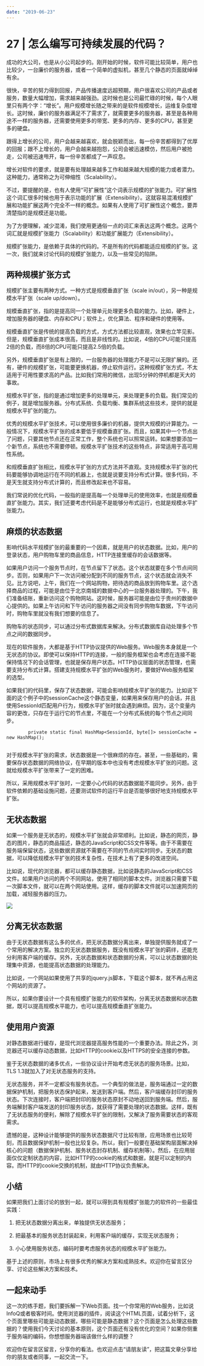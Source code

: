 ```yaml
---
date: "2019-06-23"
---  
```

      
# 27 | 怎么编写可持续发展的代码？
成功的大公司，也是从小公司起步的。刚开始的时候，软件可能比较简单，用户也比较少，一台廉价的服务器，或者一个简单的虚拟机，甚至几个静态的页面就绰绰有余。

很快，辛苦的努力得到回报，产品传播速度远超预期，用户很喜欢公司的产品或者服务，数量大幅增加，需求越来越强劲。这时候也是公司最忙碌的时候，每个人眼里只有两个字：“增长”。用户规模增长随之带来的是软件规模增长，运维复杂度增长。这时候，廉价的服务器满足不了需求了，就需要更多的服务器，甚至是各种用途不一样的服务器，还需要使用更多的带宽、更多的内存、更多的CPU，甚至更多的硬盘。

跟得上增长的公司，用户会越来越喜欢，就会脱颖而出，每一份辛苦都得到了优厚的回报；跟不上增长的，用户会越来越抱怨，公司会被迅速模仿，然后用户被抢走，公司被迅速甩开，每一份辛苦都成了一声叹息。

增长对软件的要求，就是要有处理越来越多工作和越来越大规模的能力或者潜力。这种能力，通常称之为可伸缩性（Scalability）。

不过，要提醒的是，也有人使用“可扩展性”这个词表示规模的扩张能力。可扩展性这个词汇很多时候也用于表示功能的扩展（Extensibility）。这就容易混淆规模扩展和功能扩展这两个完全不一样的概念。如果有人使用了可扩展性这个概念，要弄清楚指的是规模还是功能。

<!-- [[[read_end]]] -->

为了方便理解，减少混淆，我们使用更通俗一点的词汇来表达这两个概念。这两个词汇就是规模扩张能力（Scalability）和功能扩展能力（Extensibility）。

规模扩张能力，是依赖于具体的代码的。不是所有的代码都能适应规模的扩张。这一次，我们就来讨论代码的规模扩张能力，以及一些常见的陷阱。

## 两种规模扩张方式

规模扩张主要有两种方式。一种方式是规模垂直扩张（scale in/out），另一种是规模水平扩张（scale up/down）。

规模垂直扩张，指的是提高同一个处理单元处理更多负载的能力。比如，硬件上，增加服务器的硬盘、内存和CPU；软件上，优化算法、程序和硬件的使用等。

规模垂直扩张是传统的提高负载的方式，方式方法都比较直观，效果也立竿见影。但是，规模垂直扩张成本很高，而且是非线性的。比如说，4倍的CPU可能只提高2倍的负载，而8倍的CPU可能只提高2.5倍的负载。

另外，规模垂直扩张是有上限的，一台服务器的处理能力不是可以无限扩展的。还有，硬件的规模扩张，可能要更换机器，停止软件运行。这种规模扩张方式，不太适用于可用性要求高的产品。比如我们常用的微信，出现5分钟的停机都是天大的事故。

规模水平扩张，指的是通过增加更多的处理单元，来处理更多的负载。我们常见的例子，就是增加服务器。分布式系统、负载均衡、集群系统这些技术，提供的就是规模水平扩张的能力。

优秀的规模水平扩张技术，可以使用很多廉价的机器，提供大规模的计算能力。一般情况下，规模水平扩张的成本要低于规模垂直扩张。而且，如果其中一个节点出了问题，只要其他节点还在正常工作，整个系统也可以照常运转。如果想要添加一个新节点，系统也不需要停顿。规模水平扩张技术的这些特点，非常适用于高可用性系统。

和规模垂直扩张相比，规模水平扩张的方式方法并不直观。支持规模水平扩张的代码要能够协调地运行在不同的机器上，也就是说要支持分布式计算。很多代码，不是天生就支持分布式计算的，而且修改起来也不容易。

我们常说的优化代码，一般指的是提高每一个处理单元的使用效率，也就是规模垂直扩张能力。其实，我们还要考虑代码是不是能够分布式运行，也就是规模水平扩张能力。

## 麻烦的状态数据

影响代码水平规模扩张的最重要的一个因素，就是用户的状态数据。比如，用户的登录状态，用户购物车里的商品信息，HTTP连接里缓存的会话数据等。

如果用户访问一个服务节点时，在节点留下了状态。这个状态就要在多个节点间同步。否则，如果用户下一次访问被分配到不同的服务节点，这个状态就会消失不见。比方说吧，上午，我们在一个网站购物，把待选的商品放到购物车里。这个选择商品的过程，可能是由位于北京南城的数据中心的一台服务器处理的。下午，我们准备结账，重新访问这个购物网站。这时候，服务器可能是由位于贵州的数据中心提供的。如果上午访问和下午访问的服务器之间没有同步购物车数据，下午访问时，购物车里就没有我们想要的信息了。

购物车的状态同步，可以通过分布式数据库来解决。分布式数据库自动处理多个节点之间的数据同步。

现在的软件服务，大都是基于HTTP协议提供的Web服务。Web服务本身就是一个无状态的协议。即使可以保持HTTP的连接，一般的服务框架也会考虑在连接不能保持情况下的会话管理，也就是保存用户状态。HTTP协议层面的状态管理，也需要支持分布式计算。搭建支持规模水平扩张的Web服务时，要做好Web服务框架的选型。

如果我们的代码里，保存了状态数据，可能会影响规模水平扩张的能力。比如说下面的这个例子中的sessionCache这个静态变量，如果用来保存用户的会话，并且使用SessionId匹配用户行为，规模水平扩张时就会遇到麻烦。因为，这个变量内容的更改，只存在于运行它的节点里，不能在一个分布式系统的每个节点之间同步。

```
        private static final HashMap<SessionId, byte[]> sessionCache = new HashMap();
    

```

对于规模水平扩张的需求，状态数据是一个很麻烦的存在。甚至，一些基础的，需要保存状态数据的网络协议，在早期的版本中也没有考虑规模水平扩张的问题。这就给规模水平扩张带来了一定的困难。

所以，采用规模水平扩张时，一定要小心代码的状态数据能不能同步。另外，由于软件依赖的基础设施问题，还要测试软件的运行平台是否能够很好地支持规模水平扩张。

## 无状态数据

如果一个服务是无状态的，规模水平扩张就会非常顺利。比如说，静态的网页，静态的图片，静态的商品描述，静态的JavaScript和CSS文件等等。由于不需要在服务端保留状态，这些数据资源就不需要在不同的节点间实时同步。无状态的数据，可以降低规模水平扩张的技术复杂性，在技术上有了更多的改进空间。

比如说，现代的浏览器，都可以缓存静态数据，比如说静态的JavaScript和CSS文件。如果用户访问的两个不同网站，使用了相同的脚本文件。浏览器只需要下载一次脚本文件，就可以在两个网站使用。这样，缓存的脚本文件就可以加速网页的加载，减轻服务器的压力。

![](./httpsstatic001geekbangorgresourceimagefd8dfd94ae22ae2751b87d8e0ca81d2bcf8d.png)

## 分离无状态数据

由于无状态数据有这么多的优点，把无状态数据分离出来，单独提供服务就成了一个常用的解决方案。独立的无状态数据服务，既没有规模水平扩张的羁绊，还能充分利用客户端的缓存。另外，无状态数据和状态数据的分离，可以让状态数据的处理集中资源，也能提高状态数据的处理能力。

比如说，一个网站如果使用了共享的jquery.js脚本，下载这个脚本，就不再占用这个网站的资源了。

所以，如果你要设计一个具有规模扩张能力的软件架构，分离无状态数据和状态数据，既可以提高规模水平能力，也可以提高规模垂直扩张能力。

## 使用用户资源

对静态数据进行缓存，是现代浏览器提高服务性能的一个重要办法。除此之外，浏览器还可以缓存动态数据，比如HTTP的cookie以及HTTPS的安全连接的参数。

鉴于无状态数据的诸多优点，一些协议设计开始考虑无状态的服务场景。比如，TLS 1.3就加入了对无状态服务的支持。

无状态服务，并不一定都没有服务状态。一个典型的做法是，服务端通过一定的数据保护机制，把服务状态保护起来，发送到客户端。然后，客户端缓存封印的服务状态。下次连接时，客户端把封印的服务状态原封不动地送回到服务端。然后，服务端解封客户端发送的封印服务状态，就获得了需要处理的状态数据。这样，既有了无状态服务的便利，解除了规模水平扩张的限制，又解决了服务需要状态的客观需求。

遗憾的是，这种设计能够提供的服务状态数据尺寸比较有限，应用场景也比较苛刻，而且数据保护机制一般也比较复杂。所以，我们一般要在基础架构层面解决掉核心的问题（数据保护机制、服务状态封存机制、缓存机制等）。然后，在应用层面仅仅定制状态的内容，比如HTTP的cookie的格式和数据，就是可以定制的内容。而HTTP的cookie交换的机制，就由HTTP协议负责解决。

## 小结

如果把我们上面讨论的放到一起，就可以得到具有规模扩张能力的软件的一些最佳实践：

1.  把无状态数据分离出来，单独提供无状态服务；

2.  把最基本的服务状态封装起来，利用客户端的缓存，实现无状态服务；

3.  小心使用服务状态，编码时要考虑服务状态的规模水平扩张能力。

基于上述的原则，市场上有很多优秀的解决方案和成熟技术。欢迎你在留言区分享、讨论这些解决方案和技术。

## 一起来动手

这一次的练手题，我们要拆解一下Web页面。找一个你常用的Web服务，比如说InfoQ或者极客时间。使用浏览器的插件，阅读这个HTML页面，试着分析下，这个页面里哪些可能是动态数据，哪些可能是静态数据？这个页面是怎么处理这些数据的？使用我们今天讨论的基本原则，这个页面还有没有优化的空间？如果你侧重于服务端的编码，你想想服务器端该做什么样的调整？

欢迎你在留言区留言，分享你的看法。也欢迎点击“请朋友读”，把这篇文章分享给你的朋友或者同事，一起交流一下。